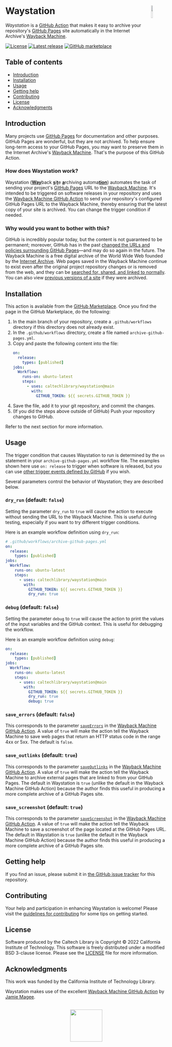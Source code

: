# Waystation<img width="10%" align="right" src="https://github.com/caltechlibrary/waystation/blob/main/.graphics/camera.svg">

_Waystation_ is a [GitHub Action](https://docs.github.com/actions) that makes it easy to archive your repository's [GitHub Pages](https://docs.github.com/en/pages) site automatically in the Internet Archive's [Wayback Machine](https://web.archive.org).

[![License](https://img.shields.io/badge/License-BSD--like-lightgrey)](https://github.com/caltechlibrary/waystation/blob/main/LICENSE)
[![Latest release](https://img.shields.io/github/v/release/caltechlibrary/waystation.svg?color=b44e88&label=Release)](https://github.com/caltechlibrary/waystation/releases)
[![GitHub marketplace](https://img.shields.io/badge/marketplace-Waystation-green?logo=github&color=e4722f&label=Marketplace)](https://github.com/marketplace/actions/waystation)


## Table of contents

* [Introduction](#introduction)
* [Installation](#installation)
* [Usage](#usage)
* [Getting help](#getting-help)
* [Contributing](#contributing)
* [License](#license)
* [Acknowledgments](#authors-and-acknowledgments)


## Introduction

Many projects use [GitHub Pages](https://docs.github.com/en/pages) for documentation and other purposes. GitHub Pages are wonderful, but they are not archived. To help ensure long-term access to your GitHub Pages, you may want to preserve them in the Internet Archive's [Wayback Machine](https://web.archive.org). That's the purpose of this GitHub Action.

### How does Waystation work?

Waystation (<ins><b>Way</b></ins>back <ins><b>s</b></ins>i<ins><b>t</b></ins>e <ins><b>a</b></ins>rchiving automa<ins><b>tion</b></ins>) automates the task of sending your project's [GitHub Pages](https://docs.github.com/en/pages) URL to the [Wayback Machine](https://web.archive.org). It's intended to be triggered on software releases in your repository and uses the [Wayback Machine GitHub Action](https://github.com/marketplace/actions/wayback-machine) to send your repository's configured GitHub Pages URL to the Wayback Machine, thereby ensuring that the latest copy of your site is archived. You can change the trigger condition if needed.

### Why would you want to bother with this?

GitHub is incredibly popular today, but the content is not guaranteed to be permanent; moreover, GitHub has in the past [changed the URLs and policies surrounding GitHub Pages](https://ws-dl.blogspot.com/2022/03/2022-03-30-github-is-not-archive-github.html)—and may do so again in the future. The Wayback Machine is a free digital archive of the World Wide Web founded by the [Internet Archive](https://en.wikipedia.org/wiki/Internet_Archive). Web pages saved in the Wayback Machine continue to exist even after the original project repository changes or is removed from the web, and they can be [searched for, shared, and linked to normally](https://help.archive.org/help/using-the-wayback-machine/). You can also view [previous versions of a site](https://archive.org/web/) if they were archived.


## Installation

This action is available from the [GitHub Marketplace](https://github.com/marketplace?type=&verification=&query=waystation). Once you find the page in the GitHub Marketplace, do the following:

1. In the main branch of your repository, create a `.github/workflows` directory if this directory does not already exist.
2. In the `.github/workflows` directory, create a file named `archive-github-pages.yml`.
3. Copy and paste the following content into the file:
    ```yaml
    on:
      release:
        types: [published]
    jobs:
      Workflow:
        runs-on: ubuntu-latest
        steps:
          - uses: caltechlibrary/waystation@main
            with:
              GITHUB_TOKEN: ${{ secrets.GITHUB_TOKEN }}
    ```
4. Save the file, add it to your git repository, and commit the changes.
5. (If you did the steps above outside of GitHub) Push your repository changes to GitHub.

Refer to the next section for more information.


## Usage

The trigger condition that causes Waystation to run is determined by the `on` statement in your `archive-github-pages.yml` workflow file. The examples shown here use `on: release` to trigger when software is released, but you can use [other trigger events defined by GitHub](https://docs.github.com/en/actions/using-workflows/events-that-trigger-workflows) if you wish.

Several parameters control the behavior of Waystation; they are described below.


### `dry_run` (default: `false`)

Setting the parameter `dry_run` to `true` will cause the action to execute without sending the URL to the Wayback Machine. This is useful during testing, especially if you want to try different trigger conditions.

Here is an example workflow definition using `dry_run`:

```yaml
# .github/workflows/archive-github-pages.yml
on:
  release:
    types: [published]
jobs:
  Workflow:
    runs-on: ubuntu-latest
    steps:
      - uses: caltechlibrary/waystation@main
        with:
          GITHUB_TOKEN: ${{ secrets.GITHUB_TOKEN }}
          dry_run: true
```


### `debug` (default: `false`)

Setting the parameter `debug` to `true` will cause the action to print the values of the input variables
and the GitHub context. This is useful for debugging the workflow.

Here is an example workflow definition using `debug`:

```yaml
on:
  release:
    types: [published]
jobs:
  Workflow:
    runs-on: ubuntu-latest
    steps:
      - uses: caltechlibrary/waystation@main
        with:
          GITHUB_TOKEN: ${{ secrets.GITHUB_TOKEN }}
          dry_run: true
          debug: true
```


### `save_errors` (default: `false`)

This corresponds to the parameter [`saveErrors`](https://github.com/JamieMagee/wayback#saveerrors) in the [Wayback Machine GitHub Action](https://github.com/marketplace/actions/wayback-machine). A value of `true` will make the action tell the Wayback Machine to save web pages that return an HTTP status code in the range 4xx or 5xx. The default is `false`.


### `save_outlinks` (default: `true`)

This corresponds to the parameter [`saveOutlinks`](https://github.com/JamieMagee/wayback#saveOutlinks) in the [Wayback Machine GitHub Action](https://github.com/marketplace/actions/wayback-machine). A value of `true` will make the action tell the Wayback Machine to archive external pages that are linked to from your GitHub Pages. The default in Waystation is `true` (unlike the default in the Wayback Machine GitHub Action) because the author finds this useful in producing a more complete archive of a GitHub Pages site.


### `save_screenshot` (default: `true`)

This corresponds to the parameter [`saveScreenshot`](https://github.com/JamieMagee/wayback#saveScreenshot) in the [Wayback Machine GitHub Action](https://github.com/marketplace/actions/wayback-machine). A value of `true` will make the action tell the Wayback Machine to save a screenshot of the page located at the GitHub Pages URL. The default in Waystation is `true` (unlike the default in the Wayback Machine GitHub Action) because the author finds this useful in producing a more complete archive of a GitHub Pages site.



## Getting help

If you find an issue, please submit it in [the GitHub issue tracker](https://github.com/caltechlibrary/waystation/issues) for this repository.


## Contributing

Your help and participation in enhancing Waystation is welcome!  Please visit the [guidelines for contributing](https://github.com/caltechlibrary/waystation/blob/main/CONTRIBUTING.md) for some tips on getting started.


## License

Software produced by the Caltech Library is Copyright © 2022 California Institute of Technology.  This software is freely distributed under a modified BSD 3-clause license.  Please see the [LICENSE](LICENSE) file for more information.


## Acknowledgments

This work was funded by the California Institute of Technology Library.

Waystation makes use of the excellent [Wayback Machine GitHub Action](https://github.com/marketplace/actions/wayback-machine) by [Jamie Magee](https://github.com/JamieMagee).

<div align="center">
  <br>
  <a href="https://www.caltech.edu">
    <img width="100" height="100" src="https://raw.githubusercontent.com/caltechlibrary/waystation/main/.graphics/caltech-round.png">
  </a>
</div>
